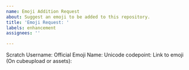 ```yaml
---
name: Emoji Addition Request
about: Suggest an emoji to be added to this repository.
title: 'Emoji Request: '
labels: enhancement
assignees: ''

---
```


Scratch Username:
Official Emoji Name:
Unicode codepoint:
Link to emoji (On cubeupload or assets):
